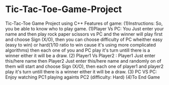 # Tic-Tac-Toe-Game-Project
Tic-Tac-Toe Game Project using C++
Features of game:
(1)Instructions: So, you be able to know who to play game.
(1)Player Vs PC: You Just enter your name and then play rock paper scissors vs PC and the winner will play first and choose Sign (X/O),
then you can choose difficulty of PC wheither easy (easy to win) or hard(1/10 ratio to win cause it's using more complicated algorithms) then each one of you and PC play it's turn
untill there is a winner either it will be a draw.
(2) Player1 Vs Player2 : Player1 Just enter this/here name then Player2 Just enter this/here name and randomly on of them will start and choose Sign (X/O),
then each one of player1 and player2 play it's turn untill there is a winner either it will be a draw.
(3) PC VS PC: Enjoy watching PC1 playing againts PC2 (difficulty: Hard)
(4)To End Game
